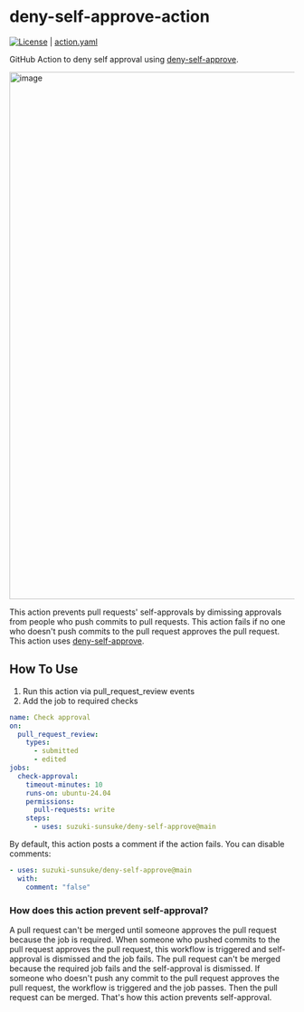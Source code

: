 # deny-self-approve-action

[![License](http://img.shields.io/badge/license-mit-blue.svg?style=flat-square)](https://raw.githubusercontent.com/suzuki-shunsuke/deny-self-approve-action/main/LICENSE) | [action.yaml](action.yaml)

GitHub Action to deny self approval using [deny-self-approve](https://github.com/suzuki-shunsuke/deny-self-approve).

<img width="932" alt="image" src="https://github.com/user-attachments/assets/aa7a506e-6195-4d6f-b8c3-76899e086f07" />

This action prevents pull requests' self-approvals by dimissing approvals from people who push commits to pull requests.
This action fails if no one who doesn't push commits to the pull request approves the pull request.
This action uses [deny-self-approve](https://github.com/suzuki-shunsuke/deny-self-approve).

## How To Use

1. Run this action via pull_request_review events
2. Add the job to required checks

```yaml
name: Check approval
on:
  pull_request_review:
    types:
      - submitted
      - edited
jobs:
  check-approval:
    timeout-minutes: 10
    runs-on: ubuntu-24.04
    permissions:
      pull-requests: write
    steps:
      - uses: suzuki-sunsuke/deny-self-approve@main
```

By default, this action posts a comment if the action fails.
You can disable comments:

```yaml
- uses: suzuki-sunsuke/deny-self-approve@main
  with:
    comment: "false"
```

### How does this action prevent self-approval?

A pull request can't be merged until someone approves the pull request because the job is required.
When someone who pushed commits to the pull request approves the pull request, this workflow is triggered and self-approval is dismissed and the job fails.
The pull request can't be merged because the required job fails and the self-approval is dismissed.
If someone who doesn't push any commit to the pull request approves the pull request, the workflow is triggered and the job passes. Then the pull request can be merged.
That's how this action prevents self-approval.
